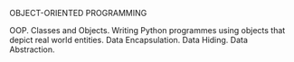 OBJECT-ORIENTED PROGRAMMING

OOP.
Classes and Objects.
Writing Python programmes using objects that depict real world entities.
Data Encapsulation. Data Hiding. Data Abstraction.
